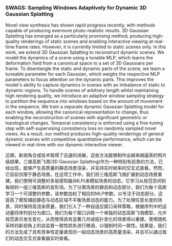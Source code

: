 ### SWAGS: Sampling Windows Adaptively for Dynamic 3D Gaussian Splatting

Novel view synthesis has shown rapid progress recently, with methods capable of producing evermore photo-realistic results. 3D Gaussian Splatting has emerged as a particularly promising method, producing high-quality renderings of static scenes and enabling interactive viewing at real-time frame rates. However, it is currently limited to static scenes only. In this work, we extend 3D Gaussian Splatting to reconstruct dynamic scenes. We model the dynamics of a scene using a tunable MLP, which learns the deformation field from a canonical space to a set of 3D Gaussians per frame. To disentangle the static and dynamic parts of the scene, we learn a tuneable parameter for each Gaussian, which weighs the respective MLP parameters to focus attention on the dynamic parts. This improves the model's ability to capture dynamics in scenes with an imbalance of static to dynamic regions. To handle scenes of arbitrary length whilst maintaining high rendering quality, we introduce an adaptive window sampling strategy to partition the sequence into windows based on the amount of movement in the sequence. We train a separate dynamic Gaussian Splatting model for each window, allowing the canonical representation to change, thus enabling the reconstruction of scenes with significant geometric or topological changes. Temporal consistency is enforced using a fine-tuning step with self-supervising consistency loss on randomly sampled novel views. As a result, our method produces high-quality renderings of general dynamic scenes with competitive quantitative performance, which can be viewed in real-time with our dynamic interactive viewer.

近期，新视角合成技术取得了迅速的进展，这些方法能够制作出越来越逼真的照片级结果。三维高斯飞溅(3D Gaussian Splatting)作为一种特别有前景的方法，已经出现，能够产生高质量的静态场景渲染，并支持实时帧率的交互式查看。然而，它目前仅限于静态场景。在这项工作中，我们将三维高斯飞溅扩展到动态场景重建。我们使用可调整的多层感知器(MLP)来模拟场景的动态，它学习从规范空间到每帧的一组三维高斯的变形场。为了分离场景的静态和动态部分，我们为每个高斯学习一个可调整的参数，该参数加权了相应的MLP参数，以专注于动态部分。这提高了模型捕捉静态与动态区域不平衡场景动态的能力。为了处理任意长度的场景，同时保持高渲染质量，我们引入了一种自适应窗口采样策略，根据序列中的运动量将序列划分为窗口。我们为每个窗口训练一个单独的动态高斯飞溅模型，允许规范表示发生变化，从而使得具有显著几何或拓扑变化的场景得以重建。使用随机采样的新视角上的自监督一致性损失进行微调，以强制时间一致性。结果是，我们的方法生成了具有竞争性定量表现的一般动态场景的高质量渲染，并且可以通过我们的动态交互式查看器实时查看。
